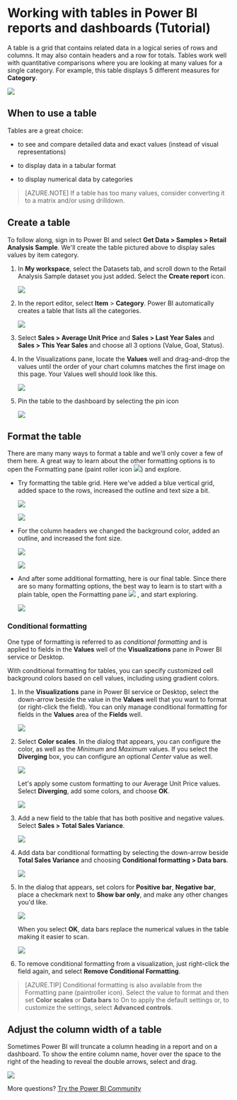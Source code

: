 ﻿<properties
   pageTitle="Table visualizations in reports and dashboards (Tutorial)"
   description="Tips for working with table visualizations in Power BI reports and dashboards, including how to resize column widths."
   services="powerbi"
   documentationCenter=""
   authors="mihart"
   manager="erikre"
   backup=""
   editor=""
   tags=""
   featuredVideoId=""
      qualityFocus=""
   qualityDate=""/>

<tags
   ms.service="powerbi"
   ms.devlang="NA"
   ms.topic="article"
   ms.tgt_pltfrm="NA"
   ms.workload="powerbi"
   ms.date="07/11/2017"
   ms.author="mihart"/>

# Working with tables in Power BI reports and dashboards (Tutorial)

A table is a grid that contains related data in a logical series of rows and columns. It may also contain headers and a row for totals. Tables work well with quantitative comparisons where you are looking at many values for a single category. For example, this table displays 5 different measures for **Category**.

![](media/powerbi-service-tutorial-tables/table.png)

##  When to use a table
Tables are a great choice:

-  to see and compare detailed data and exact values (instead of visual representations)

-  to display data in a tabular format

-   to display numerical data by categories   

>[AZURE.NOTE] If a table has too many values, consider converting it to a matrix and/or using drilldown.

##  Create a table  

To follow along, sign in to Power BI and select **Get Data > Samples > Retail Analysis Sample**. We'll create the table pictured above to display sales values by item category.

1. In **My workspace**, select the Datasets tab, and scroll down to the Retail Analysis Sample dataset you just added.  Select the **Create report** icon.

    ![](media/powerbi-service-tutorial-tables/power-bi-create-report.png)

2. In the report editor, select **Item** > **Category**.  Power BI automatically creates a table that lists all the categories.

    ![](media/powerbi-service-tutorial-tables/power-bi-table1.png)

2.  Select **Sales > Average Unit Price** and **Sales > Last Year Sales** and **Sales > This Year Sales** and choose all 3 options (Value, Goal, Status).   

3. In the Visualizations pane, locate the **Values** well and drag-and-drop the values until the order of your chart columns matches the first image on this page.  Your Values well should look like this.

    ![](media/powerbi-service-tutorial-tables/power-bi-table2.png)

4. Pin the table to the dashboard by selecting the pin icon  

     ![](media/powerbi-service-tutorial-tables/PBI_PinTile.png)

## Format the table
There are many many ways to format a table and we'll only cover a few of them here. A great way to learn about the other formatting options is to open the Formatting pane (paint roller icon ![](media/powerbi-service-tutorial-tables/power-bi-format.png)) and explore.

- Try formatting the table grid. Here we've added a blue vertical grid, added space to the rows, increased the outline and text size a bit.

    ![](media/powerbi-service-tutorial-tables/power-bi-table-grid.png)

    ![](media/powerbi-service-tutorial-tables/power-bi-table-grid2.png)

- For the column headers we changed the background color, added an outline, and increased the font size. 

    ![](media/powerbi-service-tutorial-tables/power-bi-table-column.png)

    ![](media/powerbi-service-tutorial-tables/power-bi-table-column2.png)

- And after some additional formatting, here is our final table. Since there are so many formatting options, the best way to learn is to start with a plain table, open the Formatting pane  ![](media/powerbi-service-tutorial-tables/power-bi-format.png) , and start exploring. 

    ![](media/powerbi-service-tutorial-tables/power-bi-table-format.png)

###    Conditional formatting
One type of formatting is referred to as *conditional formatting* and is applied to fields in the **Values** well of the **Visualizations** pane in Power BI service or Desktop. 

With conditional formatting for tables, you can specify customized cell background colors based on cell values, including using gradient colors. 

1. In the **Visualizations** pane in Power BI service or Desktop, select the down-arrow beside the value in the **Values** well that you want to format (or right-click the field). You can only manage conditional formatting for fields in the **Values** area of the **Fields** well.

    ![](media/powerbi-service-tutorial-tables/power-bi-conditional-formatting-options.png)

2. Select **Color scales**. In the dialog that appears, you can configure the color, as well as the *Minimum* and *Maximum* values. If you select the **Diverging** box, you can configure an optional *Center* value as well.

    ![](media/powerbi-service-tutorial-tables/power-bi-color-scales.png)

    Let's apply some custom formatting to our Average Unit Price values. Select **Diverging**, add some colors, and choose **OK**. 

    ![](media/powerbi-service-tutorial-tables/power-bi-color-scales2.png)

3. Add a new field to the table that has both positive and negative values.  Select **Sales > Total Sales Variance**. 

    ![](media/powerbi-service-tutorial-tables/power-bi-conditional-formatting2.png)

4. Add data bar conditional formatting by selecting the down-arrow beside **Total Sales Variance** and choosing **Conditional formatting > Data bars**.

    ![](media/powerbi-service-tutorial-tables/power-bi-conditional-formatting-data-bars.png)

5. In the dialog that appears, set colors for **Positive bar**, **Negative bar**, place a checkmark next to **Show bar only**, and make any other changes you'd like.
    
    ![](media/powerbi-service-tutorial-tables/power-bi-data-bars.png)

    When you select **OK**, data bars replace the numerical values in the table making it easier to scan.

    ![](media/powerbi-service-tutorial-tables/power-bi-conditional-formatting-data-bars2.png)

6. To remove conditional formatting from a visualization, just right-click the field again, and select **Remove Conditional Formatting**.

>[AZURE.TIP] Conditional formatting is also available from the Formatting pane (paintroller icon). Select the value to format and then set **Color scales** or **Data bars** to On to apply the default settings or, to customize the settings, select **Advanced controls**.
  

##  Adjust the column width of a table
Sometimes Power BI will truncate a column heading in a report and on a dashboard. To show the entire column name, hover over the space to the right of the heading to reveal the double arrows, select and drag.

![](media/powerbi-service-tutorial-tables/resizetable.gif)


More questions? [Try the Power BI Community](http://community.powerbi.com/)
